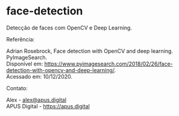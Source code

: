 # face-detection
Detecção de faces com OpenCV e Deep Learning.

Referência:

Adrian Rosebrock, Face detection with OpenCV and deep learning. PyImageSearch.  
Disponível em: https://www.pyimagesearch.com/2018/02/26/face-detection-with-opencv-and-deep-learning/.  
Acessado em: 10/12/2020.  

Contato: 

Alex - alex@apus.digital  
APUS Digital - https://apus.digital

